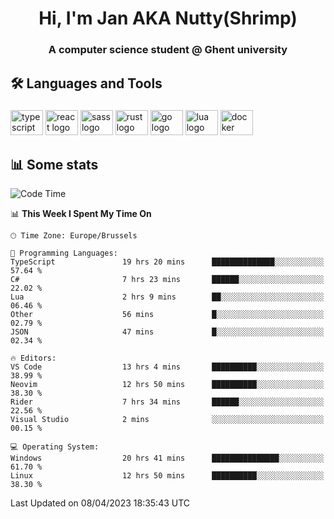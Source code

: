 <h1 align="center">Hi, I'm Jan AKA Nutty(Shrimp)</h1>
<h3 align="center">A computer science student @ Ghent university</h3>

<h2 align="left">🛠️ Languages and Tools</h2>

###

<div align="left">
  <img src="https://cdn.jsdelivr.net/gh/devicons/devicon/icons/typescript/typescript-original.svg" height="40" width="52" alt="typescript logo"  />
  <img src="https://cdn.jsdelivr.net/gh/devicons/devicon/icons/react/react-original.svg" height="40" width="52" alt="react logo"  />
  <img src="https://cdn.jsdelivr.net/gh/devicons/devicon/icons/sass/sass-original.svg" height="40" width="52" alt="sass logo"  />
  <img src="https://cdn.jsdelivr.net/gh/devicons/devicon/icons/rust/rust-plain.svg" height="40" width="52" alt="rust logo"  />
  <img src="https://cdn.jsdelivr.net/gh/devicons/devicon/icons/go/go-original.svg" height="40" width="52" alt="go logo"  />
  <img src="https://cdn.jsdelivr.net/gh/devicons/devicon/icons/lua/lua-original.svg" height="40" width="52" alt="lua logo"  />
  <img src="https://cdn.jsdelivr.net/gh/devicons/devicon/icons/docker/docker-original.svg" height="40" width="52" alt="docker logo"  />
</div>

<h2>📊 Some stats</h2>

<!--START_SECTION:waka-->
![Code Time](http://img.shields.io/badge/Code%20Time-2%2C962%20hrs%2014%20mins-blue)

📊 **This Week I Spent My Time On** 

```text
🕑︎ Time Zone: Europe/Brussels

💬 Programming Languages: 
TypeScript               19 hrs 20 mins      ██████████████░░░░░░░░░░░   57.64 % 
C#                       7 hrs 23 mins       ██████░░░░░░░░░░░░░░░░░░░   22.02 % 
Lua                      2 hrs 9 mins        ██░░░░░░░░░░░░░░░░░░░░░░░   06.46 % 
Other                    56 mins             █░░░░░░░░░░░░░░░░░░░░░░░░   02.79 % 
JSON                     47 mins             █░░░░░░░░░░░░░░░░░░░░░░░░   02.34 % 

🔥 Editors: 
VS Code                  13 hrs 4 mins       ██████████░░░░░░░░░░░░░░░   38.99 % 
Neovim                   12 hrs 50 mins      ██████████░░░░░░░░░░░░░░░   38.30 % 
Rider                    7 hrs 34 mins       ██████░░░░░░░░░░░░░░░░░░░   22.56 % 
Visual Studio            2 mins              ░░░░░░░░░░░░░░░░░░░░░░░░░   00.15 % 

💻 Operating System: 
Windows                  20 hrs 41 mins      ███████████████░░░░░░░░░░   61.70 % 
Linux                    12 hrs 50 mins      ██████████░░░░░░░░░░░░░░░   38.30 % 
```


 Last Updated on 08/04/2023 18:35:43 UTC
<!--END_SECTION:waka-->
